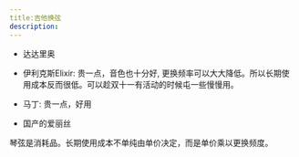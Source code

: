 ```yaml
---
title:吉他换弦
description:
---
```




* 达达里奥
* 伊利克斯Elixir: 贵一点，音色也十分好, 更换频率可以大大降低。所以长期使用成本反而很低。可以趁双十一有活动的时候屯一些慢慢用。

* 马丁:  贵一点，好用
* 国产的爱丽丝

琴弦是消耗品。长期使用成本不单纯由单价决定，而是单价乘以更换频度。

